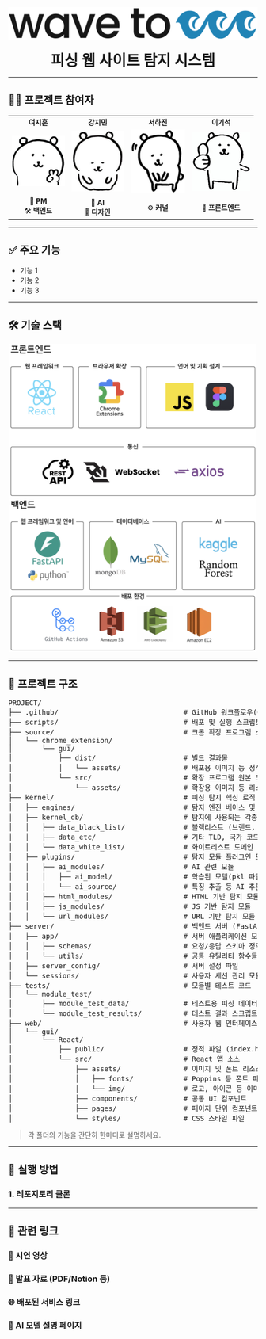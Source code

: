 <p align="center">
  <img src="./assets/logo.png" alt="프로젝트 로고" width="600"/>
</p>

<div align="center">
  <p style="font-size: 30px; font-weight: bold; margin: 0;">피싱 웹 사이트 탐지 시스템</p>
</div>

---

## 👩‍💻 프로젝트 참여자

<div align="center">

<table style="border: none;">
  <tr>
    <td align="center"><strong>여지훈</strong></td>
    <td align="center"><strong>강지민</strong></td>
    <td align="center"><strong>서하진</strong></td>
    <td align="center"><strong>이기석</strong></td>
  </tr>
  <tr>
    <td align="center"><img src="./assets/jihun.JPG" width="107"/></td>
    <td align="center"><img src="./assets/jimin.JPG" width="105"/></td>
    <td align="center"><img src="./assets/hajin.JPG" width="110"/></td>
    <td align="center"><img src="./assets/gisuk.JPG" width="118"/></td>
  </tr>
  <tr>
    <td align="center">🌈 <strong>PM</strong><br/>🛠️ <strong>백엔드</strong></td>
    <td align="center">🌳 <strong>AI</strong><br/>🎨 <strong>디자인</strong></td>
    <td align="center">⚙️ <strong>커널</strong></td>
    <td align="center">📱 <strong>프론트엔드</strong></td>
  </tr>
</table>

</div>


---

## ✅ 주요 기능

- 기능 1
- 기능 2
- 기능 3

---

## 🛠 기술 스택
<p align="center">
  <img src="./assets/front.png"width="500"/>
  <img src="./assets/back.png"width="500"/>
</p>

---

## 📁 프로젝트 구조

<pre>
PROJECT/
├── .github/                              # GitHub 워크플로우(CI/CD) 설정
├── scripts/                              # 배포 및 실행 스크립트 모음
├── source/                               # 크롬 확장 프로그램 소스
│   └── chrome_extension/
│       └── gui/
│           ├── dist/                     # 빌드 결과물
│           │   └── assets/               # 배포용 이미지 등 정적 파일
│           └── src/                      # 확장 프로그램 원본 코드
│               └── assets/               # 확장용 이미지 등 리소스
├── kernel/                               # 피싱 탐지 핵심 로직 (커널)
│   ├── engines/                          # 탐지 엔진 베이스 및 모듈들
│   ├── kernel_db/                        # 탐지에 사용되는 각종 DB
│   │   ├── data_black_list/              # 블랙리스트 (브랜드, 링크, 도메인)
│   │   ├── data_etc/                     # 기타 TLD, 국가 코드 등
│   │   └── data_white_list/              # 화이트리스트 도메인
│   ├── plugins/                          # 탐지 모듈 플러그인 모음
│   │   ├── ai_modules/                   # AI 관련 모듈
│   │   │   ├── ai_model/                 # 학습된 모델(pkl 파일 등)
│   │   │   └── ai_source/                # 특징 추출 등 AI 추론 코드
│   │   ├── html_modules/                 # HTML 기반 탐지 모듈
│   │   ├── js_modules/                   # JS 기반 탐지 모듈
│   │   └── url_modules/                  # URL 기반 탐지 모듈
├── server/                               # 백엔드 서버 (FastAPI 기반)
│   ├── app/                              # 서버 애플리케이션 모듈
│   │   ├── schemas/                      # 요청/응답 스키마 정의
│   │   └── utils/                        # 공통 유틸리티 함수들
│   ├── server_config/                    # 서버 설정 파일
│   └── sessions/                         # 사용자 세션 관리 모듈
├── tests/                                # 모듈별 테스트 코드
│   └── module_test/
│       ├── module_test_data/             # 테스트용 피싱 데이터
│       └── module_test_results/          # 테스트 결과 스크립트
├── web/                                  # 사용자 웹 인터페이스 (React)
│   └── gui/
│       └── React/
│           ├── public/                   # 정적 파일 (index.html 등)
│           └── src/                      # React 앱 소스
│               ├── assets/               # 이미지 및 폰트 리소스
│               │   ├── fonts/            # Poppins 등 폰트 파일
│               │   └── img/              # 로고, 아이콘 등 이미지
│               ├── components/           # 공통 UI 컴포넌트
│               ├── pages/                # 페이지 단위 컴포넌트
│               └── styles/               # CSS 스타일 파일
</pre>

> 각 폴더의 기능을 간단히 한마디로 설명하세요.

---

## 🚀 실행 방법

### 1. 레포지토리 클론

---

## 🔗 관련 링크

### 🎥 시연 영상
### 📄 발표 자료 (PDF/Notion 등)
### 🌐 배포된 서비스 링크
### 🧠 AI 모델 설명 페이지